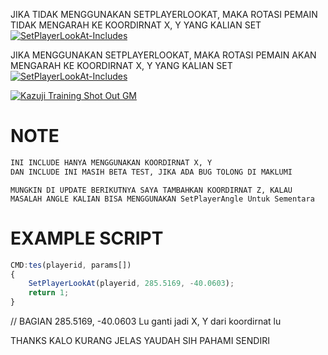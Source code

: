 
 JIKA TIDAK MENGGUNAKAN SETPLAYERLOOKAT, MAKA ROTASI PEMAIN TIDAK MENGARAH KE KOORDIRNAT X, Y YANG KALIAN SET
[![SetPlayerLookAt-Includes]([https://cdn.discordapp.com/attachments/1139146928634990625/1173153196261261332/8Y7yxyJ.png?ex=6562eb0e&is=6550760e&hm=ad94e34a47377dac592e729142652b0efbdc898b7535fa8a54d88619f764b6ac&])]([https://discord.gg/SCJ94u2M6v])

 JIKA MENGGUNAKAN SETPLAYERLOOKAT, MAKA ROTASI PEMAIN AKAN MENGARAH KE KOORDIRNAT X, Y YANG KALIAN SET
[![SetPlayerLookAt-Includes]([https://cdn.discordapp.com/attachments/1139146928634990625/1173153196701650954/roLCud9.png?ex=6562eb0e&is=6550760e&hm=03fe8320241f259ab7c49156a6c96a5106634c10b5eb1c9f9f5f9f2e3b77f79e&])]([https://discord.gg/SCJ94u2M6v])

[![Kazuji Training Shot Out GM](https://cdn.discordapp.com/attachments/1139146928634990625/1172503006361686108/UXHaBqq.png?ex=65608d84&is=654e1884&hm=51ef37376dd8d0265ce3b3b7356b810a1f88cb60caa88242dbc10f9069ca481f&)]([https://discord.gg/SCJ94u2M6v])

# NOTE

```bash
INI INCLUDE HANYA MENGGUNAKAN KOORDIRNAT X, Y
DAN INCLUDE INI MASIH BETA TEST, JIKA ADA BUG TOLONG DI MAKLUMI
```

```
MUNGKIN DI UPDATE BERIKUTNYA SAYA TAMBAHKAN KOORDIRNAT Z, KALAU MASALAH ANGLE KALIAN BISA MENGGUNAKAN SetPlayerAngle Untuk Sementara
```

# EXAMPLE SCRIPT

```js
CMD:tes(playerid, params[])
{
	SetPlayerLookAt(playerid, 285.5169, -40.0603);
	return 1;
}
```
// BAGIAN 285.5169, -40.0603 Lu ganti jadi X, Y dari koordirnat lu

THANKS KALO KURANG JELAS YAUDAH SIH PAHAMI SENDIRI
